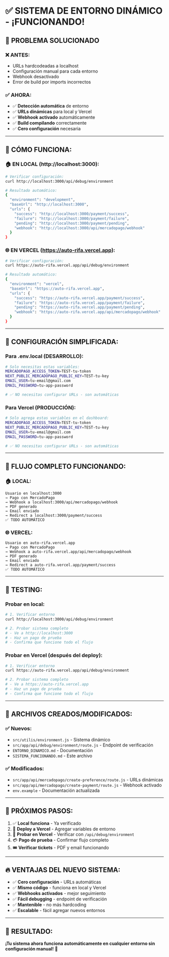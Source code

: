 # ✅ SISTEMA DE ENTORNO DINÁMICO - ¡FUNCIONANDO!

## 🎉 **PROBLEMA SOLUCIONADO**

### ❌ **ANTES:**
- URLs hardcodeadas a localhost
- Configuración manual para cada entorno
- Webhook desactivado
- Error de build por imports incorrectos

### ✅ **AHORA:**
- ✅ **Detección automática** de entorno
- ✅ **URLs dinámicas** para local y Vercel
- ✅ **Webhook activado** automáticamente
- ✅ **Build compilando** correctamente
- ✅ **Cero configuración** necesaria

---

## 🚀 **CÓMO FUNCIONA:**

### **🏠 EN LOCAL (http://localhost:3000):**
```bash
# Verificar configuración:
curl http://localhost:3000/api/debug/environment

# Resultado automático:
{
  "environment": "development",
  "baseUrl": "http://localhost:3000",
  "urls": {
    "success": "http://localhost:3000/payment/success",
    "failure": "http://localhost:3000/payment/failure",
    "pending": "http://localhost:3000/payment/pending", 
    "webhook": "http://localhost:3000/api/mercadopago/webhook"
  }
}
```

### **🌐 EN VERCEL (https://auto-rifa.vercel.app):**
```bash
# Verificar configuración:
curl https://auto-rifa.vercel.app/api/debug/environment

# Resultado automático:
{
  "environment": "vercel",
  "baseUrl": "https://auto-rifa.vercel.app",
  "urls": {
    "success": "https://auto-rifa.vercel.app/payment/success",
    "failure": "https://auto-rifa.vercel.app/payment/failure",
    "pending": "https://auto-rifa.vercel.app/payment/pending",
    "webhook": "https://auto-rifa.vercel.app/api/mercadopago/webhook"
  }
}
```

---

## 🔧 **CONFIGURACIÓN SIMPLIFICADA:**

### **Para .env.local (DESARROLLO):**
```bash
# Solo necesitas estas variables:
MERCADOPAGO_ACCESS_TOKEN=TEST-tu-token
NEXT_PUBLIC_MERCADOPAGO_PUBLIC_KEY=TEST-tu-key
EMAIL_USER=tu-email@gmail.com  
EMAIL_PASSWORD=tu-app-password

# ✅ NO necesitas configurar URLs - son automáticas
```

### **Para Vercel (PRODUCCIÓN):**
```bash
# Solo agrega estas variables en el dashboard:
MERCADOPAGO_ACCESS_TOKEN=TEST-tu-token
NEXT_PUBLIC_MERCADOPAGO_PUBLIC_KEY=TEST-tu-key
EMAIL_USER=tu-email@gmail.com
EMAIL_PASSWORD=tu-app-password

# ✅ NO necesitas configurar URLs - son automáticas
```

---

## 🎯 **FLUJO COMPLETO FUNCIONANDO:**

### **🏠 LOCAL:**
```
Usuario en localhost:3000 
→ Pago con MercadoPago
→ Webhook a localhost:3000/api/mercadopago/webhook
→ PDF generado 
→ Email enviado
→ Redirect a localhost:3000/payment/success
✅ TODO AUTOMÁTICO
```

### **🌐 VERCEL:**
```
Usuario en auto-rifa.vercel.app
→ Pago con MercadoPago  
→ Webhook a auto-rifa.vercel.app/api/mercadopago/webhook
→ PDF generado
→ Email enviado
→ Redirect a auto-rifa.vercel.app/payment/success
✅ TODO AUTOMÁTICO
```

---

## 🧪 **TESTING:**

### **Probar en local:**
```bash
# 1. Verificar entorno
curl http://localhost:3000/api/debug/environment

# 2. Probar sistema completo
# - Ve a http://localhost:3000
# - Haz un pago de prueba
# - Confirma que funcione todo el flujo
```

### **Probar en Vercel (después del deploy):**
```bash
# 1. Verificar entorno
curl https://auto-rifa.vercel.app/api/debug/environment

# 2. Probar sistema completo
# - Ve a https://auto-rifa.vercel.app
# - Haz un pago de prueba
# - Confirma que funcione todo el flujo
```

---

## 📁 **ARCHIVOS CREADOS/MODIFICADOS:**

### ✅ **Nuevos:**
- `src/utilis/environment.js` - Sistema dinámico
- `src/app/api/debug/environment/route.js` - Endpoint de verificación
- `ENTORNO_DINAMICO.md` - Documentación
- `SISTEMA_FUNCIONANDO.md` - Este archivo

### ✅ **Modificados:**
- `src/app/api/mercadopago/create-preference/route.js` - URLs dinámicas
- `src/app/api/mercadopago/create-payment/route.js` - Webhook activado
- `env.example` - Documentación actualizada

---

## 🎉 **PRÓXIMOS PASOS:**

1. ✅ **Local funciona** - Ya verificado
2. 🚀 **Deploy a Vercel** - Agregar variables de entorno
3. 🧪 **Probar en Vercel** - Verificar con `/api/debug/environment`
4. 💳 **Pago de prueba** - Confirmar flujo completo
5. 🎟️ **Verificar tickets** - PDF y email funcionando

---

## 🔥 **VENTAJAS DEL NUEVO SISTEMA:**

- ✅ **Cero configuración** - URLs automáticas
- ✅ **Mismo código** - funciona en local y Vercel
- ✅ **Webhooks activados** - mejor seguimiento
- ✅ **Fácil debugging** - endpoint de verificación
- ✅ **Mantenible** - no más hardcoding
- ✅ **Escalable** - fácil agregar nuevos entornos

---

## 🎯 **RESULTADO:**

**¡Tu sistema ahora funciona automáticamente en cualquier entorno sin configuración manual!** 🚀